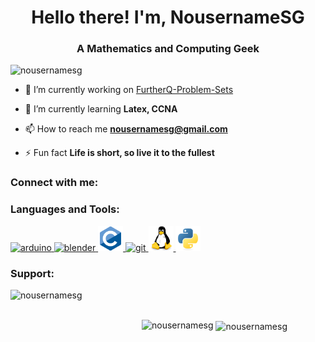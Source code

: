 <h1 align="center">Hello there! I'm, NousernameSG</h1>
<h3 align="center">A Mathematics and Computing Geek</h3>

<p align="left"> <img src="https://komarev.com/ghpvc/?username=nousernamesg&label=Profile%20views&color=0e75b6&style=flat" alt="nousernamesg" /> </p>

- 🔭 I’m currently working on [FurtherQ-Problem-Sets](https://github.com/NousernameSG/FurtherQ-Problem-Sets)

- 🌱 I’m currently learning **Latex, CCNA**

- 📫 How to reach me **nousernamesg@gmail.com**

- ⚡ Fun fact **Life is short, so live it to the fullest**

<h3 align="left">Connect with me:</h3>
<p align="left">
</p>

<h3 align="left">Languages and Tools:</h3>
<p align="left"> <a href="https://www.arduino.cc/" target="_blank" rel="noreferrer"> <img src="https://cdn.worldvectorlogo.com/logos/arduino-1.svg" alt="arduino" width="40" height="40"/> </a> <a href="https://www.blender.org/" target="_blank" rel="noreferrer"> <img src="https://download.blender.org/branding/community/blender_community_badge_white.svg" alt="blender" width="40" height="40"/> </a> <a href="https://www.cprogramming.com/" target="_blank" rel="noreferrer"> <img src="https://raw.githubusercontent.com/devicons/devicon/master/icons/c/c-original.svg" alt="c" width="40" height="40"/> </a> <a href="https://git-scm.com/" target="_blank" rel="noreferrer"> <img src="https://www.vectorlogo.zone/logos/git-scm/git-scm-icon.svg" alt="git" width="40" height="40"/> </a> <a href="https://www.linux.org/" target="_blank" rel="noreferrer"> <img src="https://raw.githubusercontent.com/devicons/devicon/master/icons/linux/linux-original.svg" alt="linux" width="40" height="40"/> </a> <a href="https://www.python.org" target="_blank" rel="noreferrer"> <img src="https://raw.githubusercontent.com/devicons/devicon/master/icons/python/python-original.svg" alt="python" width="40" height="40"/> </a> </p>

<h3 align="left">Support:</h3>
<p><a href="https://www.buymeacoffee.com/nousernamesg"> <img align="left" src="https://cdn.buymeacoffee.com/buttons/v2/default-yellow.png" height="50" width="210" alt="nousernamesg" /></a></p><br><br>

<p><img align="left" src="https://github-readme-stats.vercel.app/api/top-langs?username=nousernamesg&show_icons=true&locale=en&layout=compact" alt="nousernamesg" /></p>

<p>&nbsp;<img align="center" src="https://github-readme-stats.vercel.app/api?username=nousernamesg&show_icons=true&locale=en" alt="nousernamesg" /></p>

